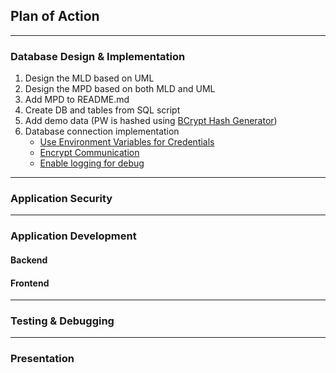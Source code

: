 ## Plan of Action

----
### Database Design & Implementation
1. Design the MLD based on UML
2. Design the MPD based on both MLD and UML
3. Add MPD to README.md
4. Create DB and tables from SQL script
5. Add demo data (PW is hashed using [BCrypt Hash Generator](https://bcrypt-generator.com/))
6. Database connection implementation
   * [Use Environment Variables for Credentials](https://github.com/Watch-Me-Fly/OC-PayMyBuddy/commit/fe99e70e608a273a55e737c253ca8201966bedba)
   * [Encrypt Communication](https://github.com/Watch-Me-Fly/OC-PayMyBuddy/commit/141a9179a398023b4608f7f26ed7ffc37d874817)
   * [Enable logging for debug](https://github.com/Watch-Me-Fly/OC-PayMyBuddy/commit/9557a8d28061ceec621ef800a2f093cfbd08585f)
----
### Application Security

----
### Application Development
#### Backend
#### Frontend

----
### Testing & Debugging

----
### Presentation